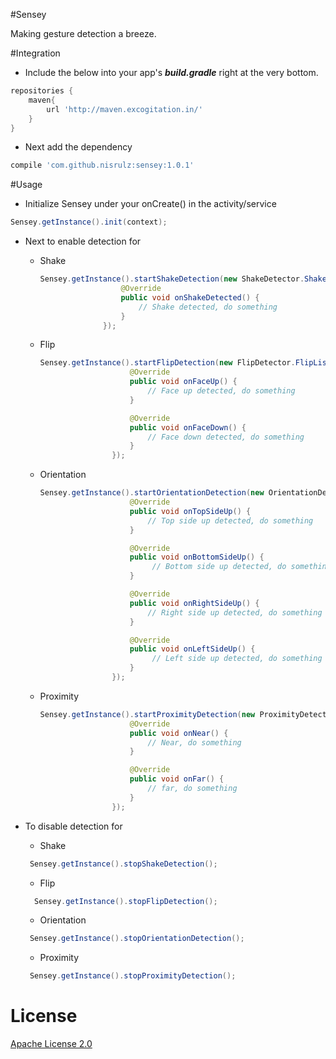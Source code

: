 
#Sensey

Making gesture detection a breeze.

#Integration
- Include the below into your app's ***build.gradle*** right at the very bottom.
```gradle
repositories {
    maven{
        url 'http://maven.excogitation.in/'
    }
}
```
- Next add the dependency
```gradle
compile 'com.github.nisrulz:sensey:1.0.1'
```

#Usage
+ Initialize Sensey under your onCreate() in the activity/service
```java
Sensey.getInstance().init(context);
```

+ Next to enable detection for
  + Shake
    ```java
    Sensey.getInstance().startShakeDetection(new ShakeDetector.ShakeListener() {
                      @Override
                      public void onShakeDetected() {
                          // Shake detected, do something
                      }
                  });
    ```
  + Flip
    ```java
    Sensey.getInstance().startFlipDetection(new FlipDetector.FlipListener() {
                        @Override
                        public void onFaceUp() {
                            // Face up detected, do something
                        }

                        @Override
                        public void onFaceDown() {
                            // Face down detected, do something
                        }
                    });
    ```
  + Orientation
    ```java
    Sensey.getInstance().startOrientationDetection(new OrientationDetector.OrientationListener() {
                        @Override
                        public void onTopSideUp() {
                            // Top side up detected, do something
                        }

                        @Override
                        public void onBottomSideUp() {
                             // Bottom side up detected, do something
                        }

                        @Override
                        public void onRightSideUp() {
                            // Right side up detected, do something
                        }

                        @Override
                        public void onLeftSideUp() {
                             // Left side up detected, do something
                        }
                    });
    ```
  + Proximity
    ```java
    Sensey.getInstance().startProximityDetection(new ProximityDetector.ProximityListener() {
                        @Override
                        public void onNear() {
                            // Near, do something
                        }

                        @Override
                        public void onFar() {
                            // far, do something
                        }
                    });
    ```


+ To disable detection for
	+ Shake
	```java
	 Sensey.getInstance().stopShakeDetection();
	```
	+ Flip
	```java
	  Sensey.getInstance().stopFlipDetection();
	```
	+ Orientation
	```java
	 Sensey.getInstance().stopOrientationDetection();
	```
	+ Proximity
	```java
	 Sensey.getInstance().stopProximityDetection();
	```

# License

 <a rel="license" href="http://www.apache.org/licenses/LICENSE-2.0.html" target="_blank">Apache License 2.0</a>
